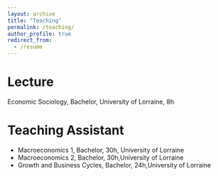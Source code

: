```yaml
---
layout: archive
title: "Teaching"
permalink: /teaching/
author_profile: true
redirect_from:
  - /resume
---
```





Lecture
===
Economic Sociology, Bachelor, University of Lorraine, 8h

Teaching Assistant
===
* Macroeconomics 1, Bachelor, 30h, University of Lorraine
* Macroeconomics 2, Bachelor, 30h,University of Lorraine
* Growth and Business Cycles, Bachelor, 24h,University of Lorraine
